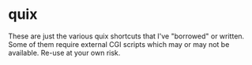 # quix
These are just the various quix shortcuts that I've "borrowed" or written.  Some of them require external CGI scripts which may or may not be available.  Re-use at your own risk.
